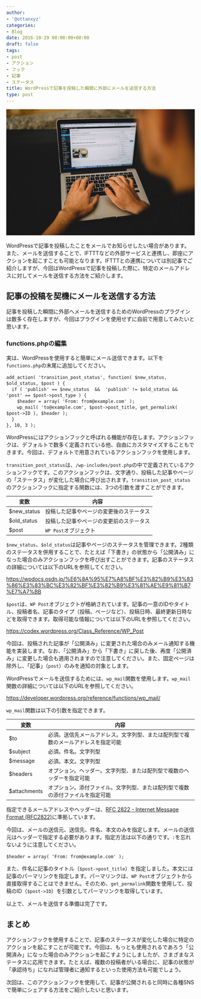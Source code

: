```yaml
---
author:
- '@ottanxyz'
categories:
- Blog
date: 2016-10-29 00:00:00+00:00
draft: false
tags:
- post
- アクション
- フック
- 記事
- ステータス
title: WordPressで記事を投稿した瞬間に外部にメールを送信する方法
type: post
---
```


![](161029-5813f91b2579c.jpg)

WordPressで記事を投稿したことをメールでお知らせしたい場合があります。また、メールを送信することで、IFTTTなどの外部サービスと連携し、即座にアクションを起こすことも可能となります。IFTTTとの連携については別記事でご紹介しますが、今回はWordPressで記事を投稿した際に、特定のメールアドレスに対してメールを送信する方法をご紹介します。

## 記事の投稿を契機にメールを送信する方法

記事を投稿した瞬間に外部へメールを送信するためのWordPressのプラグインは数多く存在しますが、今回はプラグインを使用せずに自前で用意してみたいと思います。

### functions.phpの編集

実は、WordPressを使用すると簡単にメール送信できます。以下を`functions.php`の末尾に追加してください。

    add_action( 'transition_post_status', function( $new_status, $old_status, $post ) {
      if ( 'publish' == $new_status  &&  'publish' != $old_status && 'post' == $post->post_type ) {
        $header = array( 'From: from@example.com' );
        wp_mail( 'to@example.com', $post->post_title, get_permalink( $post->ID ), $header );
      }
    }, 10, 3 );

WordPressにはアクションフックと呼ばれる機能が存在します。アクションフックは、デフォルトで数多く定義されている他、自由にカスタマイズすることもできます。今回は、デフォルトで用意されているアクションフックを使用します。

`transition_post_status`は、`/wp-includes/post.php`の中で定義されているアクションフックです。このアクションフックは、文字通り、投稿した記事やページの「ステータス」が変化した場合に呼び出されます。`transition_post_status`のアクションフックに指定する関数には、3つの引数を渡すことができます。

| 変数        | 内容                                     |
| ----------- | ---------------------------------------- |
| $new_status | 投稿した記事やページの変更後のステータス |
| $old_status | 投稿した記事やページの変更前のステータス |
| $post       | `WP Post`オブジェクト                    |

`$new_status`、`$old_status`は記事やページのステータスを管理できます。2種類のステータスを併用することで、たとえば「下書き」の状態から「公開済み」になった場合のみアクションフックを呼び出すことができます。記事のステータスの詳細については以下のURLを参照してください。

<https://wpdocs.osdn.jp/%E6%8A%95%E7%A8%BF%E3%82%B9%E3%83%86%E3%83%BC%E3%82%BF%E3%82%B9%E3%81%AE%E9%81%B7%E7%A7%BB>

`$post`は、`WP Post`オブジェクトが格納されています。記事の一意のIDやタイトル、投稿者名、記事のタイプ（投稿、ページなど）、投稿日時、最終更新日時などを取得できます。取得可能な情報については以下のURLを参照してください。

<https://codex.wordpress.org/Class_Reference/WP_Post>

今回は、投稿された記事が「公開済み」に変更された場合のみメール通知する機能を実装します。なお、「公開済み」から「下書き」に戻した後、再度「公開済み」に変更した場合も適用されますので注意してください。また、固定ページは除外し、「記事」（`post`）のみを通知の対象とします。

WordPressでメールを送信するためには、`wp_mail`関数を使用します。`wp_mail`関数の詳細については以下のURLを参照してください。

<https://developer.wordpress.org/reference/functions/wp_mail/>

`wp_mail`関数は以下の引数を指定できます。

| 変数         | 内容                                                                               |
| ------------ | ---------------------------------------------------------------------------------- |
| $to          | 必須。送信先メールアドレス。文字列型、または配列型で複数のメールアドレスを指定可能 |
| $subject     | 必須。件名。文字列型                                                               |
| $message     | 必須。本文。文字列型                                                               |
| $headers     | オプション。ヘッダー。文字列型、または配列型で複数のヘッダーを指定可能             |
| $attachments | オプション。添付ファイル。文字列型、または配列型で複数の添付ファイルを指定可能     |

指定できるメールアドレスやヘッダーは、[RFC 2822 - Internet Message Format (RFC2822)](http://www.faqs.org/rfcs/rfc2822.html)に準拠しています。

今回は、メールの送信元、送信先、件名、本文のみを指定します。メールの送信元はヘッダーで指定する必要があります。指定方法は以下の通りです。`:`を忘れないように注意してください。

    $header = array( 'From: from@example.com' );

また、件名に記事のタイトル（`$post->post_title`）を指定しました。本文には記事のパーマリンクを指定します。パーマリンクは、`WP Post`オブジェクトから直接取得することはできません。そのため、`get_permalink`関数を使用して、投稿のID（`$post->ID`）を引数としてパーマリンクを取得しています。

以上で、メールを送信する準備は完了です。

## まとめ

アクションフックを使用することで、記事のステータスが変化した場合に特定のアクションを起こすことが可能です。今回は、もっとも使用されるであろう「公開済み」になった場合のみアクションを起こすようにしましたが、さまざまなステータスに応用できます。たとえば、複数の投稿者がいる場合に、記事の状態が「承認待ち」になれば管理者に通知するといった使用方法も可能でしょう。

次回は、このアクションフックを使用して、記事が公開されると同時に各種SNSで簡単にシェアする方法をご紹介したいと思います。